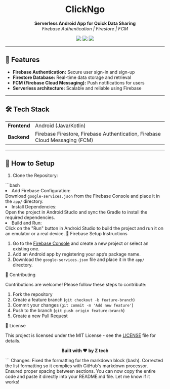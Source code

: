 <h1 align="center">ClickNgo</h1>

<p align="center">
  <b>Serverless Android App for Quick Data Sharing</b><br>
  <i>Firebase Authentication | Firestore | FCM</i>
</p>

<p align="center">
  <img src="https://img.shields.io/badge/Platform-Android-brightgreen">
  <img src="https://img.shields.io/badge/Backend-Firebase-blue">
  <img src="https://img.shields.io/badge/Language-Kotlin/Java-orange">
</p>

---

## 🚀 Features

<ul>
  <li><b>Firebase Authentication:</b> Secure user sign-in and sign-up</li>
  <li><b>Firestore Database:</b> Real-time data storage and retrieval</li>
  <li><b>FCM (Firebase Cloud Messaging):</b> Push notifications for users</li>
  <li><b>Serverless architecture:</b> Scalable and reliable using Firebase</li>
</ul>

---

## 🛠️ Tech Stack

<table>
  <tr>
    <td><b>Frontend</b></td>
    <td>Android (Java/Kotlin)</td>
  </tr>
  <tr>
    <td><b>Backend</b></td>
    <td>Firebase Firestore, Firebase Authentication, Firebase Cloud Messaging (FCM)</td>
  </tr>
</table>

---

## 📲 How to Setup

<ol>
  <li>Clone the Repository:</li>
</ol>
  ```bash
  
 <li>Add Firebase Configuration:</li> Download <code>google-services.json</code> from the Firebase Console and place it in the <code>app/</code> directory. <li>Install Dependencies:</li> Open the project in Android Studio and sync the Gradle to install the required dependencies. <li>Build and Run:</li> Click on the "Run" button in Android Studio to build the project and run it on an emulator or a real device. </ol>
🔧 Firebase Setup Instructions

<ol> <li>Go to the <a href="https://console.firebase.google.com/" target="_blank">Firebase Console</a> and create a new project or select an existing one.</li> <li>Add an Android app by registering your app’s package name.</li> <li>Download the <code>google-services.json</code> file and place it in the <code>app/</code> directory.</li> </ol>
🤝 Contributing

Contributions are welcome! Please follow these steps to contribute:

<ol> <li>Fork the repository</li> <li>Create a feature branch (<code>git checkout -b feature-branch</code>)</li> <li>Commit your changes (<code>git commit -m 'Add new feature'</code>)</li> <li>Push to the branch (<code>git push origin feature-branch</code>)</li> <li>Create a new Pull Request</li> </ol>
📝 License

This project is licensed under the MIT License - see the <a href="https://github.com/print-ramcharan/click-N-Go/blob/main/LICENSEE">LICENSE</a> file for details.

<p align="center"> <b>Built with ❤️ by Z tech</b> </p> ```
Changes:
Fixed the formatting for the markdown block (bash).
Corrected the list formatting so it complies with GitHub's markdown processor.
Ensured proper spacing between sections.
You can now copy the entire code and paste it directly into your README.md file. Let me know if it works!